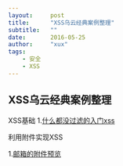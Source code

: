 ```yaml
---
layout:     post
title:      "XSS乌云经典案例整理"
subtitle:   ""
date:       2016-05-25
author:     "xux"
tags:
    - 安全
    - XSS
---
```


## XSS乌云经典案例整理

XSS基础
 1.[什么都没过滤的入门xss](http://www.wooyun.org/bugs/wooyun-2010-015957 "那些年我们一起学XSS - 1. 什么都没过滤的入门情况")




利用附件实现XSS

 1.[邮箱的附件预览](http://wooyun.org/bugs/wooyun-2015-0138419 "一处缺陷引发xss，导致qq、企业邮、126、163、yeah、189等邮箱接连躺着中枪")
